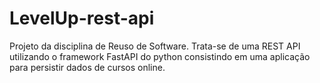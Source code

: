 # LevelUp-rest-api
Projeto da disciplina de Reuso de Software. Trata-se de uma REST API utilizando o framework FastAPI do python consistindo em uma aplicação para persistir dados de cursos online.
